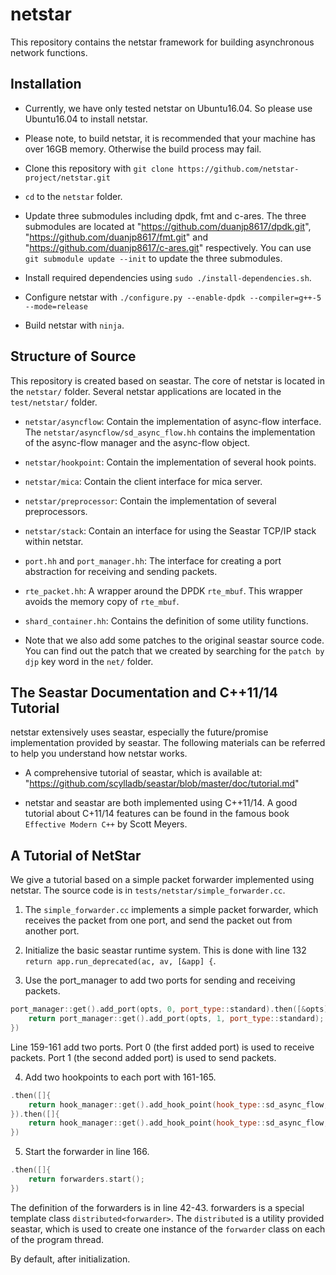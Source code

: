 netstar
========

This repository contains the netstar framework for building asynchronous network functions.

Installation
------------

* Currently, we have only tested netstar on Ubuntu16.04. So please use Ubuntu16.04 to install netstar.

* Please note, to build netstar, it is recommended that your machine has over 16GB memory. Otherwise the build process may fail.

* Clone this repository with `git clone https://github.com/netstar-project/netstar.git`

* `cd` to the `netstar` folder.

* Update three submodules including dpdk, fmt and c-ares. The three submodules are located at "https://github.com/duanjp8617/dpdk.git", "https://github.com/duanjp8617/fmt.git" and "https://github.com/duanjp8617/c-ares.git" respectively. You can use `git submodule update --init` to update the three submodules.

* Install required dependencies using `sudo ./install-dependencies.sh`.

* Configure netstar with `./configure.py --enable-dpdk --compiler=g++-5 --mode=release`

* Build netstar with `ninja`.

Structure of Source
--------------------

This repository is created based on seastar. The core of netstar is located in the `netstar/` folder. Several netstar applications are located in the `test/netstar/` folder.

* `netstar/asyncflow`: Contain the implementation of async-flow interface. The `netstar/asyncflow/sd_async_flow.hh` contains the implementation of the async-flow manager and the async-flow object.

* `netstar/hookpoint`: Contain the implementation of several hook points.

* `netstar/mica`: Contain the client interface for mica server.

* `netstar/preprocessor`: Contain the implementation of several preprocessors.

* `netstar/stack`: Contain an interface for using the Seastar TCP/IP stack within netstar.

* `port.hh` and `port_manager.hh`: The interface for creating a port abstraction for receiving and sending packets.

* `rte_packet.hh`: A wrapper around the DPDK `rte_mbuf`. This wrapper avoids the memory copy of `rte_mbuf`.

* `shard_container.hh`: Contains the definition of some utility functions.

* Note that we also add some patches to the original seastar source code. You can find out the patch that we created by searching for the `patch by djp` key word in the `net/` folder.

The Seastar Documentation and C++11/14 Tutorial
------------------------------------------------

netstar extensively uses seastar, especially the future/promise implementation provided by seastar. The following materials can be referred to help you understand how netstar works.

* A comprehensive tutorial of seastar, which is available at: "https://github.com/scylladb/seastar/blob/master/doc/tutorial.md"

* netstar and seastar are both implemented using C++11/14. A good tutorial about C+11/14 features can be found in the famous book `Effective Modern C++` by Scott Meyers.

A Tutorial of NetStar
----------------------

We give a tutorial based on a simple packet forwarder implemented using netstar. The source code is in `tests/netstar/simple_forwarder.cc`.

1. The `simple_forwarder.cc` implements a simple packet forwarder, which receives the packet from one port, and send the packet out from another port.

2. Initialize the basic seastar runtime system. This is done with line 132 `return app.run_deprecated(ac, av, [&app] {`.

3. Use the port_manager to add two ports for sending and receiving packets.
```cpp
port_manager::get().add_port(opts, 0, port_type::standard).then([&opts]{
    return port_manager::get().add_port(opts, 1, port_type::standard);
})
```
Line 159-161 add two ports. Port 0 (the first added port) is used to receive packets. Port 1 (the second added port) is used to send packets.

4. Add two hookpoints to each port with 161-165.
```cpp
.then([]{
    return hook_manager::get().add_hook_point(hook_type::sd_async_flow, 0);
}).then([]{
    return hook_manager::get().add_hook_point(hook_type::sd_async_flow, 1);
})
```

5. Start the forwarder in line 166.
```cpp
.then([]{
    return forwarders.start();
})
```
The definition of the forwarders is in line 42-43. forwarders is a special template class `distributed<forwarder>`. The `distributed` is a utility provided seastar, which is used to create one instance of the `forwarder` class on each of the program thread.

By default, after initialization.
